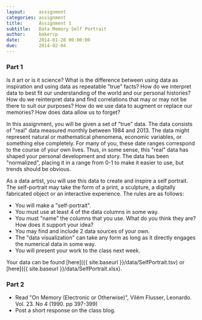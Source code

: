 ```yaml
---
layout:     assignment
categories: assignment
title:      Assignment 1
subtitle:   Data Memory Self Portrait
author:     bakercp
date:       2014-01-28 00:00:00
due:        2014-02-04
---
```


### Part 1
Is it art or is it science?  What is the difference between using data as inspiration and using data as repeatable "true" facts?  How do we interpret data to best fit our understanding of the world and our personal histories?  How do we reinterpret data and find correlations that may or may not be there to suit our purposes?  How do we use data to augment or replace our memories?  How does data allow us to forget?

In this assignment, you will be given a set of "true" data.  The data consists of "real" data measured monthly between 1984 and 2013.  The data might represent natural or mathematical phenomena, economic variables, or something else completely.  For many of you, these date ranges correspond to the course of your own lives.  Thus, in some sense, this "real" data has shaped your personal development and story.  The data has been "normalized", placing it in a range from 0-1 to make it easier to use, but trends should be obvious.

As a data artist, you will use this data to create and inspire a self portrait.  The self-portrait may take the form of a print, a sculpture, a digitally fabricated object or an interactive experience.  The rules are as follows:

- You will make a "self-portrait".
- You must use at least 4 of the data columns in some way.
- You must "name" the columns that you use.  What do you think they are?  How does it support your idea?
- You may find and include 2 data sources of your own.
- The "data visualization" can take any form as long as it directly engages the numerical data in some way.
- You will present your work to the class next week.

Your data can be found [here]({{ site.baseurl }}/data/SelfPortrait.tsv) or [here]({{ site.baseurl }}/data/SelfPortrait.xlsx).

### Part 2

- Read "On Memory (Electronic or Otherwise)", Vilém Flusser, Leonardo. Vol. 23. No 4 (1990. pp 397-399)
- Post a short response on the class blog.  
